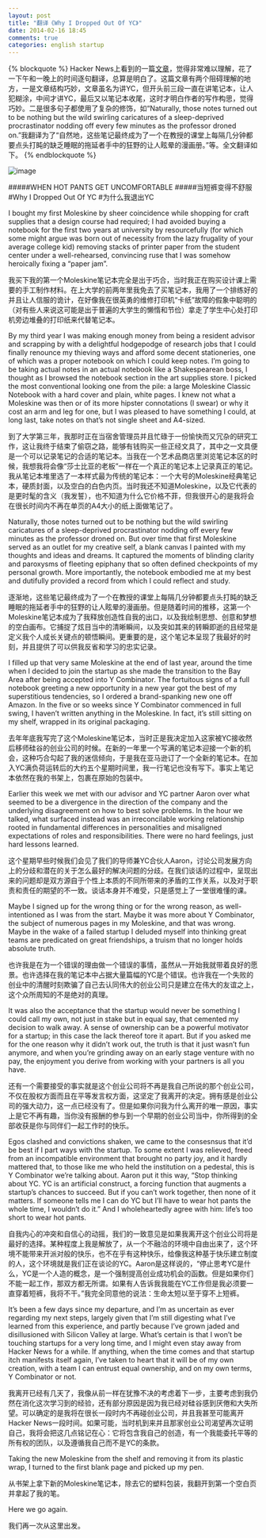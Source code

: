 ```yaml
---
layout: post
title: "翻译《Why I Dropped Out Of YC》"
date: 2014-02-16 18:45
comments: true
categories: english startup
---
```


{% blockquote %}
Hacker News上看到的一篇<a href="https://news.ycombinator.com/item?id=7242265">文章</a>，觉得非常难以理解，花了一下午和一晚上的时间逐句翻译，总算是明白了。这篇文章有两个阻碍理解的地方，一是文章结构巧妙，文章虽名为讲YC，但开头前三段一直在讲笔记本，让人犯糊涂，中间才讲YC，最后又以笔记本收尾，这时才明白作者的写作构思，觉得巧妙。二是很多句子都使用了复杂的修饰，如“Naturally, those notes turned out to be nothing but the wild swirling caricatures of a sleep-deprived procrastinator nodding off every few minutes as the professor droned on.”我翻译为了“自然地，这些笔记最终成为了一个在教授的课堂上每隔几分钟都要点头打盹的缺乏睡眠的拖延者手中的狂野的让人眩晕的漫画册。”等。全文翻译如下。
{% endblockquote %}

![image](https://dl.dropboxusercontent.com/u/128996895/Blog/translate%20why%20i%20dropped%20out%20yc/moleskin.jpg)

#####WHEN HOT PANTS GET UNCOMFORTABLE
#####当短裤变得不舒服
#Why I Dropped Out Of YC
#为什么我退出YC

I bought my first Moleskine by sheer coincidence while shopping for craft supplies that a design course had required; I had avoided buying a notebook for the first two years at university by resourcefully (for which some might argue was born out of necessity from the lazy frugality of your average college kid) removing stacks of printer paper from the student center under a well-rehearsed, convincing ruse that I was somehow heroically fixing a “paper jam”.

我买下我的第一个Moleskine笔记本完全是出于巧合，当时我正在购买设计课上需要的手工制作材料。在上大学的前两年里我免去了买笔记本，我用了一个排练好的并且让人信服的诡计，在好像我在很英勇的维修打印机“卡纸”故障的假象中聪明的（对有些人来说这可能是出于普遍的大学生的懒惰和节俭）拿走了学生中心处打印机旁边堆叠的打印纸来代替笔记本。

By my third year I was making enough money from being a resident advisor and scrapping by with a delightful hodgepodge of research jobs that I could finally renounce my thieving ways and afford some decent stationeries, one of which was a proper notebook on which I could keep notes. I’m going to be taking actual notes in an actual notebook like a Shakespearean boss, I thought as I browsed the notebook section in the art supplies store. I picked the most conventional looking one from the pile: a large Moleskine Classic Notebook with a hard cover and plain, white pages. I knew not what a Moleskine was then or of its more hipster connotations (I swear) or why it cost an arm and leg for one, but I was pleased to have something I could, at long last, take notes on that’s not single sheet and A4-sized.

到了大学第三年，我那时正在当宿舍管理员并且忙碌于一份愉快而又冗杂的研究工作，这让我终于结束了偷窃之路，能够有钱购买一些正经文具了，其中之一文具便是一个可以记录笔记的合适的笔记本。当我在一个艺术品商店里浏览笔记本区的时候，我想我将会像“莎士比亚的老板”一样在一个真正的笔记本上记录真正的笔记。我从笔记本堆里选了一本样式最为传统的笔记本：一个大号的Moleskine经典笔记本，硬质封面，以及空白的白色内页。当时我还不知道Moleskine，以及它代表的是更时髦的含义（我发誓），也不知道为什么它价格不菲，但我很开心的是我将会在很长时间内不再在单页的A4大小的纸上面做笔记了。

Naturally, those notes turned out to be nothing but the wild swirling caricatures of a sleep-deprived procrastinator nodding off every few minutes as the professor droned on. But over time that first Moleskine served as an outlet for my creative self, a blank canvas I painted with my thoughts and ideas and dreams. It captured the moments of blinding clarity and paroxysms of fleeting epiphany that so often defined checkpoints of my personal growth. More importantly, the notebook embodied me at my best and dutifully provided a record from which I could reflect and study.

逐渐地，这些笔记最终成为了一个在教授的课堂上每隔几分钟都要点头打盹的缺乏睡眠的拖延者手中的狂野的让人眩晕的漫画册。但是随着时间的推移，这第一个Moleskine笔记本成为了我释放创造性自我的出口，以及我绘制思想、创意和梦想的空白画布。它捕捉了炫目当中的清晰瞬间，以及突如其来的转瞬即逝的且经常是定义我个人成长关键点的顿悟瞬间。更重要的是，这个笔记本呈现了我最好的时刻，并且提供了可以供我反省和学习的忠实记录。

I filled up that very same Moleskine at the end of last year, around the time when I decided to join the startup as she made the transition to the Bay Area after being accepted into Y Combinator. The fortuitous signs of a full notebook greeting a new opportunity in a new year got the best of my superstitious tendencies, so I ordered a brand-spanking new one off Amazon. In the five or so weeks since Y Combinator commenced in full swing, I haven’t written anything in the Moleskine. In fact, it’s still sitting on my shelf, wrapped in its original packaging.

去年年底我写完了这个Moleskine笔记本，当时正是我决定加入这家被YC接收然后移师硅谷的创业公司的时候。在新的一年里一个写满的笔记本迎接一个新的机会，这种巧合勾起了我的迷信倾向，于是我在亚马逊订了一个全新的笔记本。在加入YC满负荷运转后的大约五个星期时间里，我一行笔记也没有写下。事实上笔记本依然在我的书架上，包裹在原始的包装中。

Earlier this week we met with our advisor and YC partner Aaron over what seemed to be a divergence in the direction of the company and the underlying disagreement on how to best solve problems. In the hour we talked, what surfaced instead was an irreconcilable working relationship rooted in fundamental differences in personalities and misaligned expectations of roles and responsibilities. There were no hard feelings, just hard lessons learned.

这个星期早些时候我们会见了我们的导师兼YC合伙人Aaron，讨论公司发展方向上的分歧和潜在的关于怎么最好的解决问题的分歧。在我们谈话的过程中，呈现出来的问题却是双方源自于个性上本质的不同所带来的矛盾的工作关系，以及对于职责和责任的期望的不一致。谈话本身并不难受，只是感觉上了一堂很难懂的课。

Maybe I signed up for the wrong thing or for the wrong reason, as well-intentioned as I was from the start. Maybe it was more about Y Combinator, the subject of numerous pages in my Moleskine, and that was wrong. Maybe in the wake of a failed startup I deluded myself into thinking great teams are predicated on great friendships, a truism that no longer holds absolute truth.

也许我是在为一个错误的理由做一个错误的事情，虽然从一开始我就带着良好的愿景。也许选择在我的笔记本中占据大量篇幅的YC是个错误。也许我在一个失败的创业中的清醒时刻欺骗了自己去认同伟大的创业公司只是建立在伟大的友谊之上，这个众所周知的不是绝对的真理。

It was also the acceptance that the startup would never be something I could call my own, not just in stake but in equal say, that cemented my decision to walk away. A sense of ownership can be a powerful motivator for a startup; in this case the lack thereof tore it apart. But if you asked me for the one reason why it didn’t work out, the truth is that it just wasn’t fun anymore, and when you’re grinding away on an early stage venture with no pay, the enjoyment you derive from working with your partners is all you have.

还有一个需要接受的事实就是这个创业公司将不再是我自己所说的那个创业公司，不仅在股权方面而且在平等发言权方面，这坚定了我离开的决定。拥有感是创业公司的强大动力，这一点已经没有了。但是如果你问我为什么离开的唯一原因，事实上是它不再有趣，当你没有报酬的参与到一个早期的创业公司当中，你所得到的全部收获是你与同伴们一起工作时的快乐。

Egos clashed and convictions shaken, we came to the consesnsus that it’d be best if I part ways with the startup. To some extent I was relieved, freed from an incompatible environment that brought no party joy, and it hardly mattered that, to those like me who held the institution on a pedestal, this is Y Combinator we’re talking about. Aaron put it this way, “Stop thinking about YC. YC is an artificial construct, a forcing function that augments a startup’s chances to succeed. But if you can’t work together, then none of it matters. If someone tells me I can do YC but I’ll have to wear hot pants the whole time, I wouldn’t do it.” And I wholeheartedly agree with him: life’s too short to wear hot pants.

自我内心的冲突和自信心的动摇，我们的一致意见是如果我离开这个创业公司将是最好的选择。某种程度上我是解放了，从一个不融洽的环境中自由出来了，这个环境不能带来开派对般的快乐，也不在乎有这种快乐，给像我这种基于快乐建立制度的人，这个环境就是我们正在谈论的YC。Aaron是这样说的，“停止思考YC是什么，YC是一个人造的概念，是一个强制提高创业成功机会的函数。但是如果你们不能一起工作，那双方都无所谓。如果有人告诉我我能在YC工作但是我必须要一直穿着短裤，我将不干。”我完全同意他的说法：生命太短以至于穿不上短裤。

It’s been a few days since my departure, and I’m as uncertain as ever regarding my next steps, largely given that I’m still digesting what I’ve learned from this experience, and partly because I’ve grown jaded and disillusioned with Silicon Valley at large. What’s certain is that I won’t be touching startups for a very long time, and I might even stay away from Hacker News for a while. If anything, when the time comes and that startup itch manifests itself again, I’ve taken to heart that it will be of my own creation, with a team I can entrust equal ownership, and on my own terms, Y Combinator or not.

我离开已经有几天了，我像从前一样在犹豫不决的考虑着下一步，主要考虑到我仍然在消化这次学习到的经验，还有部分原因是因为我已经对硅谷感到厌倦和大失所望。可以确定的是我将在很长一段时内不再碰创业公司，并且我甚至可能离开Hacker News一段时间。如果可能，当时机到来并且那家创业公司渴望再次证明自己，我将会把这几点铭记在心：它将包含我自己的创造，有一个我能委托平等的所有权的团队，以及遵循我自己而不是YC的条款。

Taking the new Moleskine from the shelf and removing it from its plastic wrap, I turned to the first blank page and picked up my pen.

从书架上拿下新的Moleskine笔记本，除去它的塑料包装，我翻开到第一个空白页并拿起了我的笔。

Here we go again.

我们再一次从这里出发。
